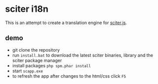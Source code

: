 # sciter i18n

This is an attempt to create a translation engine for [sciter.js](https://sciter.com/).

## demo

- git clone the repository
- run `install.bat` to download the latest sciter binaries, library and the sciter package manager
- install packages `php spm.phar install`
- start `scapp.exe`
- to refresh the app after changes to the html/css click `F5`
